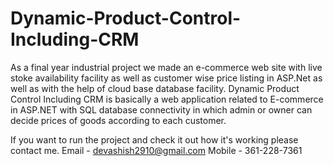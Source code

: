 # Dynamic-Product-Control-Including-CRM

As a final year industrial project we made an e-commerce web site with live stoke availability facility as well as customer wise price listing in ASP.Net as well as with the help of cloud base database facility.
Dynamic Product Control Including CRM is basically a web application related to E-commerce in ASP.NET with SQL database connectivity in which admin or owner can decide prices of goods according to each customer.

If you want to run the project and check it out how it's working please contact me.
Email - devashish2910@gmail.com
Mobile - 361-228-7361